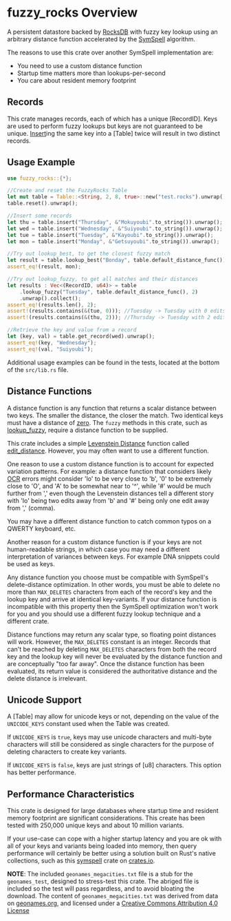 # fuzzy_rocks Overview

A persistent datastore backed by [RocksDB](https://rocksdb.org) with fuzzy key lookup using an arbitrary
distance function accelerated by the [SymSpell](https://github.com/wolfgarbe/SymSpell) algorithm.

The reasons to use this crate over another SymSpell implementation are:
- You need to use a custom distance function
- Startup time matters more than lookups-per-second
- You care about resident memory footprint

## Records

This crate manages records, each of which has a unique [RecordID].  Keys are used to perform fuzzy
lookups but keys are not guaranteed to be unique. [Insert](Table::insert)ing the same key into a [Table] twice
will result in two distinct records.

## Usage Example

```Rust
use fuzzy_rocks::{*};

//Create and reset the FuzzyRocks Table
let mut table = Table::<String, 2, 8, true>::new("test.rocks").unwrap();
table.reset().unwrap();

//Insert some records
let thu = table.insert("Thursday", &"Mokuyoubi".to_string()).unwrap();
let wed = table.insert("Wednesday", &"Suiyoubi".to_string()).unwrap();
let tue = table.insert("Tuesday", &"Kayoubi".to_string()).unwrap();
let mon = table.insert("Monday", &"Getsuyoubi".to_string()).unwrap();

//Try out lookup_best, to get the closest fuzzy match
let result = table.lookup_best("Bonday", table.default_distance_func()).unwrap();
assert_eq!(result, mon);

//Try out lookup_fuzzy, to get all matches and their distances
let results : Vec<(RecordID, u64)> = table
    .lookup_fuzzy("Tuesday", table.default_distance_func(), 2)
    .unwrap().collect();
assert_eq!(results.len(), 2);
assert!(results.contains(&(tue, 0))); //Tuesday -> Tuesday with 0 edits
assert!(results.contains(&(thu, 2))); //Thursday -> Tuesday with 2 edits

//Retrieve the key and value from a record
let (key, val) = table.get_record(wed).unwrap();
assert_eq!(key, "Wednesday");
assert_eq!(val, "Suiyoubi");
```

Additional usage examples can be found in the tests, located at the bottom of the `src/lib.rs` file.

## Distance Functions

A distance function is any function that returns a scalar distance between two keys.  The smaller the
distance, the closer the match.  Two identical keys must have a distance of [zero](num_traits::Zero).  The `fuzzy` methods
in this crate, such as [lookup_fuzzy](Table::lookup_fuzzy), require a distance function to be supplied.

This crate includes a simple [Levenstein Distance](https://en.wikipedia.org/wiki/Levenshtein_distance) function
called [edit_distance](Table::edit_distance).  However, you may often want to use a different function.

One reason to use a custom distance function is to account for expected variation patterns. For example:
a distance function that considers likely [OCR](https://en.wikipedia.org/wiki/Optical_character_recognition)
errors might consider 'lo' to be very close to 'b', '0' to be extremely close to 'O', and 'A' to be
somewhat near to '^', while '#' would be much further from ',' even though the Levenstein distances
tell a different story with 'lo' being two edits away from 'b' and '#' being only one edit away from
',' (comma).

You may have a different distance function to catch common typos on a QWERTY keyboard, etc.

Another reason for a custom distance function is if your keys are not human-readable strings, in which
case you may need a different interpretation of variances between keys.  For example DNA snippets could
be used as keys.

Any distance function you choose must be compatible with SymSpell's delete-distance optimization.  In other
words, you must be able to delete no more than `MAX_DELETES` characters from each of the record's
key and the lookup key and arrive at identical key-variants.  If your distance function is incompatible
with this property then the SymSpell optimization won't work for you and you should use a different fuzzy
lookup technique and a different crate.

Distance functions may return any scalar type, so floating point distances will work.  However, the
`MAX_DELETES` constant is an integer.  Records that can't be reached by deleting `MAX_DELETES` characters
from both the record key and the lookup key will never be evaluated by the distance function and are
conceptually "too far away".  Once the distance function has been evaluated, its return value is
considered the authoritative distance and the delete distance is irrelevant.

## Unicode Support

A [Table] may allow for unicode keys or not, depending on the value of the `UNICODE_KEYS` constant used
when the Table was created.

If `UNICODE_KEYS` is `true`, keys may use unicode characters and multi-byte characters will still be
considered as single characters for the purpose of deleting characters to create key variants.

If `UNICODE_KEYS` is `false`, keys are just strings of [u8] characters.
This option has better performance.

## Performance Characteristics

This crate is designed for large databases where startup time and resident memory footprint are significant
considerations.  This create has been tested with 250,000 unique keys and about 10 million variants.

If your use-case can cope with a higher startup latency and you are ok with all of your keys and
variants being loaded into memory, then query performance will certainly be better using a solution
built on Rust's native collections, such as this [symspell](https://crates.io/crates/symspell)
crate on [crates.io](http://crates.io).

**NOTE**: The included `geonames_megacities.txt` file is a stub for the `geonames_test`, designed to stress-test
this crate.  The abriged file is included so the test will pass regardless, and to avoid bloating the
download.  The content of `geonames_megacities.txt` was derived from data on [geonames.org](http://geonames.org),
and licensed under a [Creative Commons Attribution 4.0 License](https://creativecommons.org/licenses/by/4.0/legalcode)
